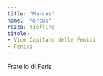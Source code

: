 ```yaml
---
title: 'Marcus'
nome: 'Marcus'
razza: Tiefling
titolo:
- Vice Capitano delle Fenici
- Fenici
---
```


Fratello di Feris
